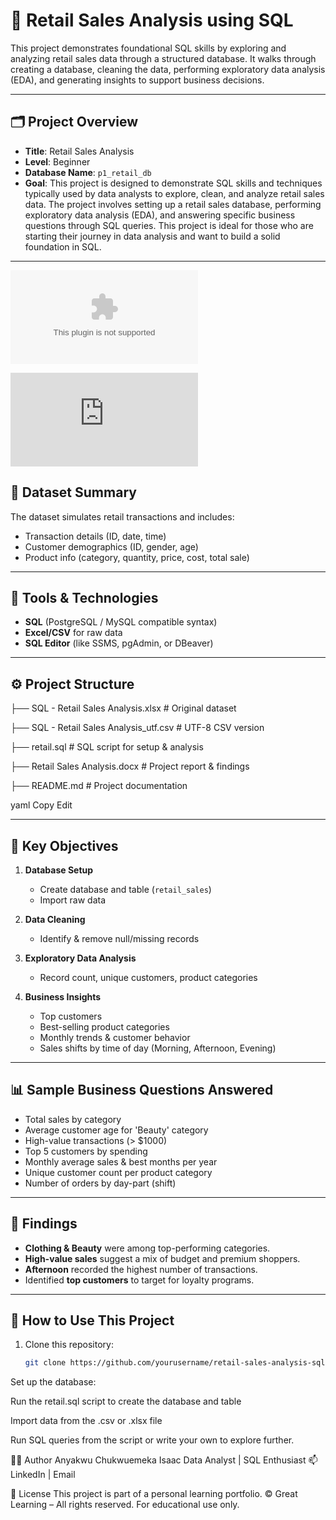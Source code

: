 # 🛒 Retail Sales Analysis using SQL

This project demonstrates foundational SQL skills by exploring and analyzing retail sales data through a structured database. It walks through creating a database, cleaning the data, performing exploratory data analysis (EDA), and generating insights to support business decisions.

---

## 🗂 Project Overview

- **Title**: Retail Sales Analysis
- **Level**: Beginner
- **Database Name**: `p1_retail_db`
- **Goal**: This project is designed to demonstrate SQL skills and techniques typically used by data analysts to explore, clean, and analyze retail sales data. The project involves setting up a retail sales database, performing exploratory data analysis (EDA), and answering specific business questions through SQL queries. This project is ideal for those who are starting their journey in data analysis and want to build a solid foundation in SQL.
---
![link to Dataset](https://github.com/Softechanalytics/retailsql/blob/main/SQL%20-%20Retail%20Sales%20Analysis_utf%20.csv)

![link to SQL Code](https://github.com/Softechanalytics/retailsql/blob/main/retail.sql)

## 🧾 Dataset Summary

The dataset simulates retail transactions and includes:
- Transaction details (ID, date, time)
- Customer demographics (ID, gender, age)
- Product info (category, quantity, price, cost, total sale)

---

## 🔧 Tools & Technologies

- **SQL** (PostgreSQL / MySQL compatible syntax)
- **Excel/CSV** for raw data
- **SQL Editor** (like SSMS, pgAdmin, or DBeaver)

---

## ⚙️ Project Structure

├── SQL - Retail Sales Analysis.xlsx # Original dataset 

├── SQL - Retail Sales Analysis_utf.csv # UTF-8 CSV version 

├── retail.sql # SQL script for setup & analysis 

├── Retail Sales Analysis.docx # Project report & findings

├── README.md # Project documentation

yaml
Copy
Edit

---

## 🔢 Key Objectives

1. **Database Setup**
   - Create database and table (`retail_sales`)
   - Import raw data

2. **Data Cleaning**
   - Identify & remove null/missing records

3. **Exploratory Data Analysis**
   - Record count, unique customers, product categories

4. **Business Insights**
   - Top customers
   - Best-selling product categories
   - Monthly trends & customer behavior
   - Sales shifts by time of day (Morning, Afternoon, Evening)

---

## 📊 Sample Business Questions Answered

- Total sales by category
- Average customer age for 'Beauty' category
- High-value transactions (> $1000)
- Top 5 customers by spending
- Monthly average sales & best months per year
- Unique customer count per product category
- Number of orders by day-part (shift)

---

## 🧠 Findings

- **Clothing & Beauty** were among top-performing categories.
- **High-value sales** suggest a mix of budget and premium shoppers.
- **Afternoon** recorded the highest number of transactions.
- Identified **top customers** to target for loyalty programs.

---

## 🚀 How to Use This Project

1. Clone this repository:
   ```bash
   git clone https://github.com/yourusername/retail-sales-analysis-sql.git
Set up the database:

Run the retail.sql script to create the database and table

Import data from the .csv or .xlsx file

Run SQL queries from the script or write your own to explore further.

👨‍💻 Author
Anyakwu Chukwuemeka Isaac
Data Analyst | SQL Enthusiast
📫 LinkedIn | Email

📝 License
This project is part of a personal learning portfolio.
© Great Learning – All rights reserved. For educational use only.
